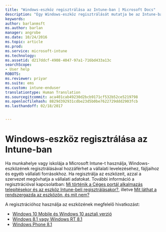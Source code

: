 ```yaml
---
title: "Windows-eszköz regisztrálása az Intune-ban | Microsoft Docs"
description: "Egy Windows-eszköz regisztrálását mutatja be az Intune-ban"
keywords: 
author: barlanmsft
ms.author: barlan
manager: angrobe
ms.date: 10/24/2016
ms.topic: article
ms.prod: 
ms.service: microsoft-intune
ms.technology: 
ms.assetid: d217ddcf-4908-4047-97a1-716bd433a13c
searchScope:
- User help
ROBOTS: 
ms.reviewer: priyar
ms.suite: ems
ms.custom: intune-enduser
translationtype: Human Translation
ms.sourcegitcommit: aca401cab49230d2bcb9171cf532b52ce5219798
ms.openlocfilehash: 8829d392931cdbe23d5b0be7622729ddd2903fcb
ms.lasthandoff: 02/18/2017


---
```



# <a name="enroll-your-windows-device-in-intune"></a>Windows-eszköz regisztrálása az Intune-ban

Ha munkahelye vagy iskolája a Microsoft Intune-t használja, Windows-eszközének regisztrálásával hozzáférhet a vállalati levelezéséhez, fájljaihoz és egyéb vállalati forrásokhoz. Ha regisztrálja az eszközeit, azzal a szervezet megóvhatja a vállalati adatokat. További információ a regisztrációval kapcsolatban: [Mi történik a Céges portál alkalmazás telepítésekor és az eszköz Intune-beli regisztrálásakor?](what-happens-if-you-install-the-company-portal-app-and-enroll-your-device-in-intune-windows.md), illetve [Mit láthat a rendszergazda az eszközön, és mit nem?](what-info-can-your-company-see-when-you-enroll-your-device-in-intune.md)

A regisztrációhoz használja az eszközének megfelelő hivatkozást:

-  [Windows 10 Mobile és Windows 10 asztali verzió](enroll-your-w10-phone-or-w10-pc-windows.md)
-  [Windows 8.1 vagy Windows RT 8.1](enroll-your-w81-or-rt81-windows.md)
-  [Windows Phone 8.1](enroll-your-wp81-windows.md)

